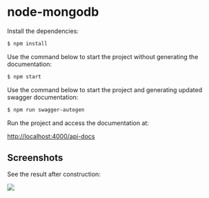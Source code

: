# node-mongodb

Install the dependencies:

```bash
$ npm install
```

Use the command below to start the project without generating the documentation:

```bash
$ npm start
```

Use the command below to start the project and generating updated swagger documentation:
```bash
$ npm run swagger-autogen
```

Run the project and access the documentation at: 

[http://localhost:4000/api-docs](http://localhost:4000/api-docs)

## Screenshots
See the result after construction:

![](https://i.imgur.com/Xmg6erY.png)
